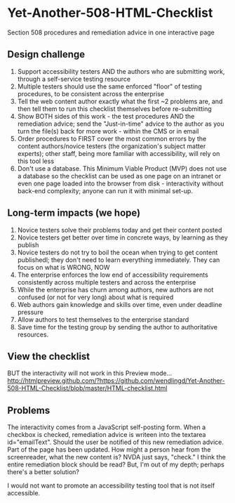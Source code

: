 # Yet-Another-508-HTML-Checklist
Section 508 procedures and remediation advice in one interactive page

## Design challenge ##

1. Support accessibility testers AND the authors who are submitting work, through a self-service testing resource
2. Multiple testers should use the same enforced "floor" of testing procedures, to be consistent across the enterprise
3. Tell the web content author exactly what the first ~2 problems are, and then tell them to run this checklist themselves before re-submitting
4. Show BOTH sides of this work - the test procedures AND the remediation advice; send the "Just-in-time" advice to the author as you turn the file(s) back for more work - within the CMS or in email
5. Order procedures to FIRST cover the most common errors by the content authors/novice testers (the organization's subject matter experts); other staff, being more familiar with accessibility, will rely on this tool less
6. Don't use a database. This Minimum Viable Product (MVP) does not use a database so the checklist can be used as one page on an intranet or even one page loaded into the browser from disk - interactivity without back-end complexity; anyone can run it with minimal set-up.

## Long-term impacts (we hope) ##
1. Novice testers solve their problems today and get their content posted
2. Novice testers get better over time in concrete ways, by learning as they publish
3. Novice testers do not try to boil the ocean when trying to get content publishedl; they don't need to learn everything immediately. They can focus on what is WRONG, NOW
4. The enterprise enforces the low end of accessibility requirements consistently across multiple testers and across the enterprise
5. While the enterprise has churn among authors, new authors are not confused (or not for very long) about what is required
6. Web authors gain knowledge and skills over time, even under deadline pressure
7. Allow authors to test themselves to the enterprise standard
8. Save time for the testing group by sending the author to authoritative resources.

## View the checklist ##

BUT the interactivity will not work in this Preview mode...
http://htmlpreview.github.com/?https://github.com/wendlingd/Yet-Another-508-HTML-Checklist/blob/master/HTML-checklist.html

## Problems ##

The interactivity comes from a JavaScript self-posting form. When a checkbox is checked, remediation advice is writeen into the textarea id="emailText". Should the user be notified of this new remediation advice. Part of the page has been updated. How might a person hear from the screenreader, what the new content is? NVDA just says, "check." I think the entire remediation block should be read? But, I'm out of my depth; perhaps there's a better solution?

I would not want to promote an accessibility testing tool that is not itself accessible.
